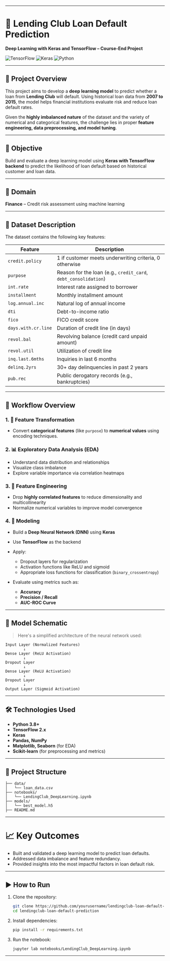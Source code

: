 

---

# 🤖 Lending Club Loan Default Prediction

**Deep Learning with Keras and TensorFlow – Course-End Project**

![TensorFlow](https://img.shields.io/badge/TensorFlow-Used-orange) ![Keras](https://img.shields.io/badge/Keras-Used-red) ![Python](https://img.shields.io/badge/Python-3.8+-blue.svg)

---

## 📌 Project Overview

This project aims to develop a **deep learning model** to predict whether a loan from **Lending Club** will default. Using historical loan data from **2007 to 2015**, the model helps financial institutions evaluate risk and reduce loan default rates.

Given the **highly imbalanced nature** of the dataset and the variety of numerical and categorical features, the challenge lies in proper **feature engineering, data preprocessing, and model tuning**.

---

## 🎯 Objective

Build and evaluate a deep learning model using **Keras with TensorFlow backend** to predict the likelihood of loan default based on historical customer and loan data.

---

## 🏦 Domain

**Finance** – Credit risk assessment using machine learning

---

## 🧾 Dataset Description

The dataset contains the following key features:

| Feature             | Description                                                     |
| ------------------- | --------------------------------------------------------------- |
| `credit.policy`     | 1 if customer meets underwriting criteria, 0 otherwise          |
| `purpose`           | Reason for the loan (e.g., `credit_card`, `debt_consolidation`) |
| `int.rate`          | Interest rate assigned to borrower                              |
| `installment`       | Monthly installment amount                                      |
| `log.annual.inc`    | Natural log of annual income                                    |
| `dti`               | Debt-to-income ratio                                            |
| `fico`              | FICO credit score                                               |
| `days.with.cr.line` | Duration of credit line (in days)                               |
| `revol.bal`         | Revolving balance (credit card unpaid amount)                   |
| `revol.util`        | Utilization of credit line                                      |
| `inq.last.6mths`    | Inquiries in last 6 months                                      |
| `delinq.2yrs`       | 30+ day delinquencies in past 2 years                           |
| `pub.rec`           | Public derogatory records (e.g., bankruptcies)                  |

---

## 🔄 Workflow Overview

### 1. 🔧 Feature Transformation

* Convert **categorical features** (like `purpose`) to **numerical values** using encoding techniques.

### 2. 📊 Exploratory Data Analysis (EDA)

* Understand data distribution and relationships
* Visualize class imbalance
* Explore variable importance via correlation heatmaps

### 3. 🧠 Feature Engineering

* Drop **highly correlated features** to reduce dimensionality and multicollinearity
* Normalize numerical variables to improve model convergence

### 4. 🤖 Modeling

* Build a **Deep Neural Network (DNN)** using **Keras**
* Use **TensorFlow** as the backend
* Apply:

  * Dropout layers for regularization
  * Activation functions like ReLU and sigmoid
  * Appropriate loss functions for classification (`binary_crossentropy`)
* Evaluate using metrics such as:

  * **Accuracy**
  * **Precision / Recall**
  * **AUC-ROC Curve**

---

## 🧪 Model Schematic

> Here's a simplified architecture of the neural network used:

```
Input Layer (Normalized Features)
        ↓
Dense Layer (ReLU Activation)
        ↓
Dropout Layer
        ↓
Dense Layer (ReLU Activation)
        ↓
Dropout Layer
        ↓
Output Layer (Sigmoid Activation)
```

---

## 🛠 Technologies Used

* **Python 3.8+**
* **TensorFlow 2.x**
* **Keras**
* **Pandas, NumPy**
* **Matplotlib, Seaborn** (for EDA)
* **Scikit-learn** (for preprocessing and metrics)

---

## 📁 Project Structure

```
├── data/
│   └── loan_data.csv
├── notebooks/
│   └── LendingClub_DeepLearning.ipynb
├── models/
│   └── best_model.h5
├── README.md
```

---

# 📈 Key Outcomes

* Built and validated a deep learning model to predict loan defaults.
* Addressed data imbalance and feature redundancy.
* Provided insights into the most impactful factors in loan default risk.

---

## ▶️ How to Run

1. Clone the repository:

   ```bash
   git clone https://github.com/yourusername/lendingclub-loan-default-prediction.git
   cd lendingclub-loan-default-prediction
   ```

2. Install dependencies:

   ```bash
   pip install -r requirements.txt
   ```

3. Run the notebook:

   ```bash
   jupyter lab notebooks/LendingClub_DeepLearning.ipynb
   ```

---


